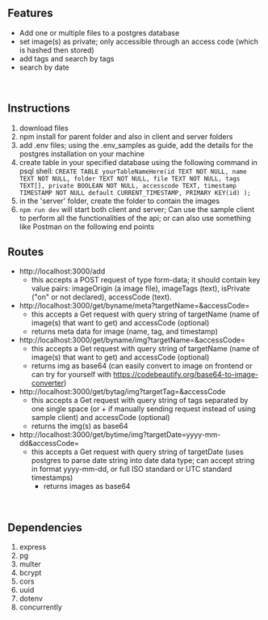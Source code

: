 
## Features
- Add one or multiple files to a postgres database
- set image(s) as private; only accessible through an access code (which is hashed then stored)
- add tags and search by tags
- search by date

<br />

## Instructions 
1. download files
2. npm install for parent folder and also in client and server folders
3. add .env files; using the .env_samples as guide, add the details for the postgres installation on your machine
4. create table in your specified database using the following command in psql shell: `CREATE TABLE yourTableNameHere(id TEXT NOT NULL, name TEXT NOT NULL, folder TEXT NOT NULL, file TEXT NOT NULL, tags TEXT[], private BOOLEAN NOT NULL, accesscode TEXT, timestamp TIMESTAMP NOT NULL default CURRENT_TIMESTAMP, PRIMARY KEY(id) );` 
5. in the 'server' folder, create the folder to contain the images
6. `npm run dev` will start both client and server; Can use the sample client to perform all the functionalities of the api; or can also use something like Postman on the following end points



## Routes
- http://localhost:3000/add
  - this accepts a POST request of type form-data; it should contain key value pairs: imageOrigin (a image file), imageTags (text), isPrivate ("on" or not declared), accessCode (text). 
- http://localhost:3000/get/byname/meta?targetName=&accessCode= 
  - this accepts a Get request with query string of targetName (name of image(s) that want to get) and accessCode (optional)
  - returns meta data for image (name, tag, and timestamp)
- http://localhost:3000/get/byname/img?targetName=&accessCode=
  - this accepts a Get request with query string of targetName (name of image(s) that want to get) and accessCode (optional)
  - returns img as base64 (can easily convert to image on frontend or can try for yourself with https://codebeautify.org/base64-to-image-converter)
- http://localhost:3000/get/bytag/img?targetTag=&accessCode
  - this accepts a Get request with query string of tags separated by one single space (or + if manually sending request instead of using sample client) and accessCode (optional)
  - returns the img(s) as base64
- http://localhost:3000/get/bytime/img?targetDate=yyyy-mm-dd&accessCode=
  - this accepts a Get request with query string of targetDate (uses postgres to parse date string into date data type; can accept string in format yyyy-mm-dd, or full ISO standard or UTC standard timestamps)
    - returns images as base64

<br />

## Dependencies 
1. express
2. pg
3. multer
4. bcrypt
5. cors
6. uuid
7. dotenv
8. concurrently
